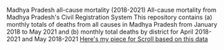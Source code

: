 Madhya Pradesh all-cause mortality (2018-2021)
All-cause mortality from Madhya Pradesh's Civil Registration System
This repository contains (a) monthly totals of deaths from all causes in Madhya Pradesh from January 2018 to May 2021 and (b) monthly total deaths by district for April 2018-2021 and May 2018-2021
[Here's my piece for Scroll based on this data](https://scroll.in/article/996772/madhya-pradesh-saw-nearly-three-times-more-deaths-than-normal-after-second-wave-of-covid-19-struck)
